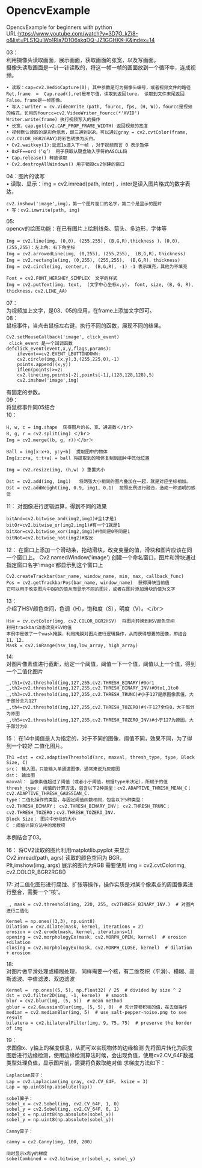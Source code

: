 # OpencvExample
OpencvExample for beginners with python  
URL:https://www.youtube.com/watch?v=3D7O_kZi8-o&list=PLS1QulWo1RIa7D1O6skqDQ-JZ1GGHKK-K&index=14  

03：  
	利用摄像头读取画面，展示画面，获取画面的张宽，以及写画面。  
	摄像头读取画面是一针一针读取的，将这一帧一帧的画面放到一个循环中，连成视频。
	
	• 读取：cap=cv2.VedioCapture(0); 其中参数是可为摄像头编号，或者视频文件的路径    
	Ret,frame  =  Cap.read(),ret是布尔值，读取到返回ture， 读取到文件末尾返回False，frame是一帧图像。  
	• 写入：writer = cv.VideoWrite（path, fourcc, fps, (H, W)），fourcc是视频的格式，长用的fourcc=cv2.VideoWriter_fourcc(*'XVID')
	Writer.write(frame) 执行视频写入的操作  
	• 长宽，cap.get(cv2.CAP_PROP_FRAME_WIDTH) 返回视频的宽度  
	• 视频默认读取的是彩色信息，即三通到BGR，可以通过gray = cv2.cvtColor(frame, cv2.COLOR_BGR2GRAY)将彩色转换为灰白。  
	• Cv2.waitkey(1):延迟1s进入下一帧 ，对于视频而言 0 表示暂停  
	• 0xFF==ord（‘q’） 用于获取从键盘输入字符的ASCLL码  
	• Cap.release() 释放读取  
	• Cv2.destroyAllWindows() 用于销毁cv2创建的窗口  
04：图片的读写  
	• 读取、显示：img = cv2.imread(path, inter) ，inter是读入图片格式的数字表达，  
		
	
	cv2.imshow('image',img)，第一个图片窗口的名字，第二个是显示的图片
	• 写：cv2.imwrite(path, img)
05:   
	opencv的绘图功能：在已有图片上绘制线条、箭头、多边形，字体等  
	
	Img = cv2.line(img, (0,0), (255,255), (B,G,R),thickness )，(0,0), (255,255)：左上角、右下角坐标  
	Img = cv2.arrowedLine(img, (0,255), (255,255),  (B,G,R)，thickness)  
	Img = cv2.rectangle(img, (0,255), (255,255),  (B,G,R)，thickness)  
	Img = cv2.circle(img, center,r,  (B,G,R), -1) -1 表示填充，其他为不填充  
	
	Font = cv2.FONT_HERSHEY_SIMPLEX  文字的样式
	Img = cv2.putText(img, text,  (文字中心坐标x,y)， font, size, (B, G, R), thickness，cv2.LINE_AA)
07：  
	为视频加上文字，是03、05的应用，在frame上添加文字即可。  
08：  
	鼠标事件，当点击鼠标左右键，执行不同的函数，展现不同的结果。  
	
	Cv2.setMouseCallback('image', click_event)  
	 click_event 是一个回调函数  
	defclick_event(event,x,y,flags,params):  
		ifevent==cv2.EVENT_LBUTTONDOWN:  
		cv2.circle(img,(x,y),3,(255,225,0),-1)  
		points.append((x,y))  
		iflen(points)>=2:  
		cv2.line(img,points[-2],points[-1],(128,128,128),5)  
		cv2.imshow('image',img)  
有固定的参数。  
09：  
	将鼠标事件同05结合  
10： 

	H, w, c = img.shape  获得图片的长、宽、通道数＜/br＞ 
	B, g, r = cv2.split(img) ＜/br＞ 
	Img = cv2.merge((b, g, r))＜/br＞ 
	
	Ball = img[x:x+a, y:y+b]  提取图中的物体
	Img[z:z+a, t:t+a] = ball 将提取到的物体复制到图片中其他位置
	
	Img = cv2.resize(img, (h,w) ) 重置大小
	
	Dst = cv2.add(img, img1)   将两张大小相同的图片叠加在一起，就是对应坐标相加。
	Dst = cv2.addWeight(img, 0.9, img1, 0.1)  按照比例进行融合，造成一种透明的感觉
11： 
	对图像进行逻辑运算，得到不同的效果
	
	bitAnd=cv2.bitwise_and(img2,img1)#全1才是1
	bitOr=cv2.bitwise_or(img2,img1)#有一个1就是1
	bitXor=cv2.bitwise_xor(img2,img1)#相同是0不同是1
	bitNot=cv2.bitwise_not(img2)#取反
12： 
	在窗口上添加一个滑动条，拖动滑块，改变变量的值，滑块和图片应该在同一个窗口上。
	Cv2.namedWindow('image')  创建一个命名窗口，图片和滑块通过指定窗口名字‘image’都显示到这个窗口上
	
	Cv2.createTrackbar(bar_name, window_name, min, max, callback_func)
	Pos = cv2.getTrackbarPos(bar_name, window_name)  获得滑块当前值	
	它可以用于改变图片中BGR的值从而显示不同的图片，或者在图片添加滑块的值为文字
13：   	
	介绍了HSV颜色空间，色调（H），饱和度（S），明度（V）。＜/br＞ 
	
	Hsv = cv.cvtColor(img, cv2.COLOR_BGR2HSV)  将图片转换到HSV颜色空间
	利用trackbar动态改变HSV的值
	本例中是做了一个mask掩膜，利用掩膜对图片进行逻辑操作，从而获得想要的图像，即结合11、12.
	Mask = cv2.inRange(hsv_img,low_array, high_array)
14:			
	对图片像素值进行截断，给定一个阈值，阈值一下一个值，阈值以上一个值，得到一个二值化图片	
	
	_,th1=cv2.threshold(img,127,255,cv2.THRESH_BINARY)#0or1 	
	_,th2=cv2.threshold(img,127,255,cv2.THRESH_BINARY_INV)#0to1,1to0 	
	_,th3=cv2.threshold(img,127,255,cv2.THRESH_TRUNC)#小于127是原图像素值，大于部分全为127	
	_,th4=cv2.threshold(img,127,255,cv2.THRESH_TOZERO)#小于127全位0，大于部分为原图	
	_,th5=cv2.threshold(img,127,255,cv2.THRESH_TOZERO_INV)#小于127为原图，大于部分为0	
15：	
	在14中阈值是人为指定的，对于不同的图像，阈值不同，效果不同，为了得到一个较好 二值化图片。
	
	Th1 =dst = cv2.adaptiveThreshold(src, maxval, thresh_type, type, Block Size, C)	
	src： 输入图，只能输入单通道图像，通常来说为灰度图	
	dst： 输出图	
	maxval： 当像素值超过了阈值（或者小于阈值，根据type来决定），所赋予的值	
	thresh_type： 阈值的计算方法，包含以下2种类型：cv2.ADAPTIVE_THRESH_MEAN_C； cv2.ADAPTIVE_THRESH_GAUSSIAN_C.	
	type：二值化操作的类型，与固定阈值函数相同，包含以下5种类型： cv2.THRESH_BINARY； cv2.THRESH_BINARY_INV； cv2.THRESH_TRUNC； cv2.THRESH_TOZERO；cv2.THRESH_TOZERO_INV.	
	Block Size： 图片中分块的大小	
	C ：阈值计算方法中的常数项	
	
本例结合了03。  

16：	
	将CV2读取的图片利用matplotlib.pyplot 来显示	
	Cv2.imread(path, agrs) 读取的颜色空间为 BGR， 	
	Plt,imshow(img, args) 展示的图片为RGB	
	需要使用 img = cv2.cvtColorimg, cv2.COLOR_BGR2RGB()  	

17: 
	对二值化图形进行腐蚀、扩张等操作，操作实质是对某个像素点的周围像素进行整合，需要一个“核”。
	
	_, mask = cv2.threshold(img, 220, 255, cv2THRESH_BINARY_INV.)  # 对图片进行二值化
	
	Kernel = np.ones((3,3), np.uint8)
	Dilation = cv2.dilate(mask, kernel, iterations = 2)
	erosion = cv2.erode(mask, kernel, iterations=1)
	opening = cv2.morphologyEx(mask, cv2.MORPH_OPEN, kernel)  # erosion +dilation
	closing = cv2.morphologyEx(mask, cv2.MORPH_CLOSE, kernel)  # dilation + erosion
18:	  		
	对图片做平滑处理或模糊处理， 同样需要一个核，有二维卷积（平滑）、模糊、高斯滤波、中值滤波、双边滤波	
	
	Kernel =  np.ones((5, 5), np.float32) / 25  # divided by size ^ 2  	
	dst = cv2.filter2D(img, -1, kernel)  # smooth
	blur = cv2.blur(img, (5, 5))  # mean method	
	gblur = cv2.GaussianBlur(img, (5, 5), 0)  # 先计算卷积核的值，在去做操作	
	median = cv2.medianBlur(img, 5)  # use salt-pepper-noise.png to see result	
	bilatera = cv2.bilateralFilter(img, 9, 75, 75)  # preserve the border of img	
	
19：	  		
	求图像x、y轴上的梯度信息，从而可以实现物体的边缘检测	
	先将图片转化为灰度图后进行边缘检测，使用边缘检测算法时候，会出现负值，使用cv2.CV_64F数据类型处理负值，显示图片前，需要将负数取绝对值	
	求梯度方法如下：
	
	Laplacian算子：	
	Lap = cv2.Laplacian(img_gray, cv2.CV_64F， ksize = 3)	
	Lap = np.uint8(np.absolute(lap))	
	
	sobel算子：
	Sobel_x = cv2.Sobel(img, cv2.CV_64F, 1, 0)
	sobel_y = cv2.Sobel(img, cv2.CV_64F, 0, 1)
	sobel_x = np.uint8(np.absolute(sobel_x))
	sobel_y = np.uint8(np.absolute(sobel_y))
	
	Canny算子：
	
	canny = cv2.Canny(img, 100, 200)
	
	同时显示x和y的梯度
	sobelCombined = cv2.bitwise_or(sobel_x, sobel_y)
	
	
	
	
	
	
